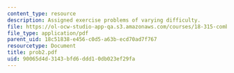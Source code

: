 ```yaml
---
content_type: resource
description: Assigned exercise problems of varying difficulty.
file: https://ol-ocw-studio-app-qa.s3.amazonaws.com/courses/18-315-combinatorial-theory-hyperplane-arrangements-fall-2004/90065d4d3143bfd6ddd10db023ef29fa_prob2.pdf
file_type: application/pdf
parent_uid: 18c51838-e456-c0d5-a63b-ecd70ad7f767
resourcetype: Document
title: prob2.pdf
uid: 90065d4d-3143-bfd6-ddd1-0db023ef29fa
---
```

